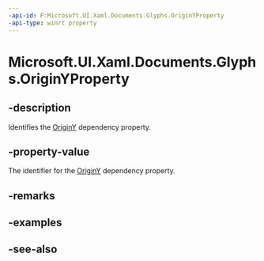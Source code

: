 ```yaml
---
-api-id: P:Microsoft.UI.Xaml.Documents.Glyphs.OriginYProperty
-api-type: winrt property
---
```


<!-- Property syntax
public Windows.UI.Xaml.DependencyProperty OriginYProperty { get; }
-->

# Microsoft.UI.Xaml.Documents.Glyphs.OriginYProperty

## -description
Identifies the [OriginY](glyphs_originy.md) dependency property.

## -property-value
The identifier for the [OriginY](glyphs_originy.md) dependency property.

## -remarks

## -examples

## -see-also
